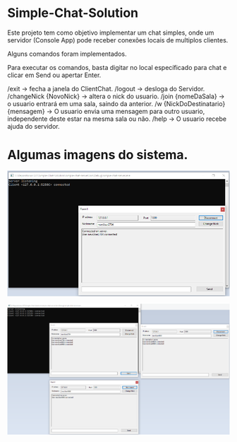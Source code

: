 # Simple-Chat-Solution

Este projeto tem como objetivo implementar um chat simples, onde um servidor (Console App) pode receber conexões locais de multiplos clientes.

Alguns comandos foram implementados.

Para executar os comandos, basta digitar no local específicado para chat e clicar em Send ou apertar Enter.


/exit -> fecha a janela do ClientChat.
/logout -> desloga do Servidor.
/changeNick {NovoNick} -> altera o nick do usuario.
/join {nomeDaSala} -> o usuario entrará em uma sala, saindo da anterior.
/w {NickDoDestinatario} {mensagem} -> O usuario envia uma mensagem para outro usuario, independente deste estar na mesma sala ou não.
/help -> O usuario recebe ajuda do servidor.

# Algumas imagens do sistema.


![Foto1](./Photos/Usuario-Conectado.png)


![Foto2](./Photos/multiplosClientsConectados.png)
